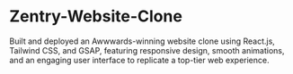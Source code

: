 # Zentry-Website-Clone
Built and deployed an Awwwards-winning website clone using React.js, Tailwind CSS, and GSAP, featuring responsive design, smooth animations, and an engaging user interface to replicate a top-tier web experience.
